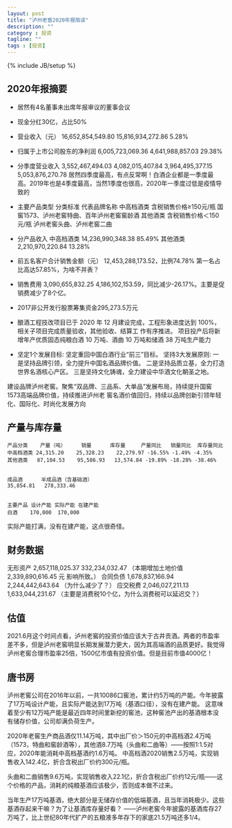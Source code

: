 ```yaml
---
layout: post
title: "泸州老窖2020年报简读"
description: ""
category : 投资
tagline: ""
tags : [投资]
---
```

{% include JB/setup %}


## 2020年报摘要
* 居然有4名董事未出席年报审议的董事会议
* 现金分红30亿，占比50%
* 营业收入（元） 16,652,854,549.80 15,816,934,272.86 5.28%
* 归属于上市公司股东的净利润 6,005,723,069.36 4,641,988,857.03 29.38%
* 分季度营业收入 3,552,467,494.03   4,082,015,407.84   3,964,495,377.15   5,053,876,270.78
    居然四季度最高，有点反常啊！白酒企业都是一季度最高。2019年也是4季度最高，当然1季度也很高，2020年一季度过低是疫情导致的

* 主要产品类型 分类标准 代表品牌名称
  中高档酒类 含税销售价格≥150元/瓶 国窖1573、泸州老窖特曲、百年泸州老窖窖龄酒
  其他酒类   含税销售价格＜150元/瓶 泸州老窖头曲、泸州老窖二曲

* 分产品收入
    中高档酒类 14,236,990,348.38    85.49%
    其他酒类   2,210,970,220.84     13.28%

* 前五名客户合计销售金额（元） 12,453,288,173.52，比例74.78%
    第一名占比高达57.85%，为啥不并表？

* 销售费用 3,090,655,832.25   4,186,102,153.59，同比减少-26.17%。主要是促销费减少了8个亿。

* 2017非公开发行股票筹集资金295,273.5万元

* 酿酒工程技改项目已于 2020 年 12 月建设完成，工程形象进度达到 100%，相关子项目完成质量验收，其他验收、结算工
作有序推进。 项目投产后将新增年产优质固态纯粮白酒 10 万吨、酒曲 10 万吨和储酒 38 万吨生产能力

* 坚定1个发展目标: 坚定重回中国白酒行业“前三”目标。
坚持3大发展原则:
一是坚持品牌引领，全力提升中国名酒品牌价值。
二是坚持品质立基，全力打造世界名酒核心产区。
三是坚持文化铸魂，全力建设中华酒文化朝圣之地。

建设品牌泸州老窖。聚焦“双品牌、三品系、大单品”发展布局，持续提升国窖1573高端品牌价值，持续推进泸州老
窖名酒价值回归，持续以品牌创新引领年轻化、国际化、时尚化发展方向


## 产量与库存量

    产品分类    产量（吨）     销量      库存量     产量同比   销量同比  库存量同比
    中高档酒类 24,315.20    25,328.23    22,279.97 -16.55% -1.49% -4.35%
    其他酒类   87,104.53    95,586.93   13,574.84 -19.89% -18.28% -38.46%


    成品酒      半成品酒（含基础酒）
    35,854.81   278,333.46


    主要产品 设计产能 实际产能 在建产能
    白酒    170,000  170,000  

实际产能打满，没有在建产能，这点很奇怪。

## 财务数据
无形资产 2,657,118,025.37   332,234,032.47 （本期增加土地价值 2,339,890,616.45 元
影响所致。）
合同负债 1,678,837,166.94   2,244,442,643.64  （为什么减少了？）
应交税费 2,046,027,211.13 1,633,044,231.67 （主要是消费税10个亿，为什么消费税可以延迟交？）


## 估值
2021.6月这个时间点看，泸州老窖的投资价值应该大于古井贡酒。两者的市盈率差不多，但是泸州老窖明显长期发展潜力更大，因为其高端酒的品质更好。我觉得泸州老窖合理市盈率25倍，1500亿市值有投资价值。但是目前市值4000亿！

## 唐书房
泸州老窖公司在2016年以前，一共10086口窖池，累计约5万吨的产能。今年披露了17万吨设计产能，且实际产能达到17万吨（基酒口径），没有在建产能。
这意味着至少有12万吨产能是最近四年时间里新挖的窖池，这种窖池产出的基酒根本没有储存价值，公司却满负荷生产。

2020年老窖生产商品酒仅11.14万吨，其中出厂价＞150元的中高档酒2.4万吨（1573，特曲和窖龄酒等），其他酒8.7万吨（头曲和二曲等）——按照1:1.5对应，2020年能消耗中高档基酒约1.6万吨。
中高档酒2020销售2.5万吨，实现销售收入142.4亿，折合含税出厂价约300元/瓶。


头曲和二曲销售9.6万吨，实现销售收入22.1亿，折合含税出厂价约12元/瓶——这个价格的产品，消耗的纯粮基酒应该极少，否则成本做不过来。


当年生产17万吨基酒，绝大部分是无储存价值的低端基酒，且当年消耗极少。这些基酒存起来干嘛？为了让基酒库存量好看？
——泸州老窖今年披露的基酒库存27万吨了，比上世纪80年代扩产的五粮液多年存下的家底21.5万吨还多1/4。


